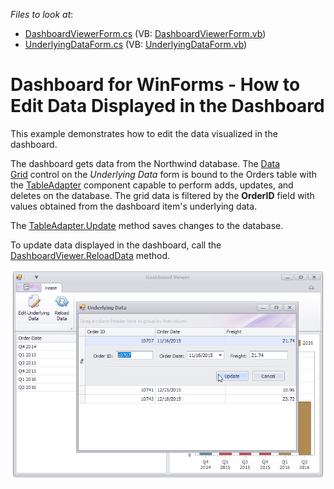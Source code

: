 <!-- default file list -->
*Files to look at*:

* [DashboardViewerForm.cs](./CS/Dashboard_EditData/DashboardViewerForm.cs) (VB: [DashboardViewerForm.vb](./VB/Dashboard_EditData/DashboardViewerForm.vb))
* [UnderlyingDataForm.cs](./CS/Dashboard_EditData/UnderlyingDataForm.cs) (VB: [UnderlyingDataForm.vb](./VB/Dashboard_EditData/UnderlyingDataForm.vb))
<!-- default file list end -->
# Dashboard for WinForms - How to Edit Data Displayed in the Dashboard


This example demonstrates how to edit the data visualized in the dashboard.

The dashboard gets data from the Northwind database. The [Data Grid](https://docs.devexpress.com/WindowsForms/DevExpress.XtraGrid.GridControl) control on the _Underlying Data_ form is bound to the Orders table with the [TableAdapter](https://docs.microsoft.com/en-us/visualstudio/data-tools/fill-datasets-by-using-tableadapters) component capable to perform adds, updates, and deletes on the database. The grid data is filtered by the **OrderID** field with values obtained from the dashboard item's underlying data. 

 The [TableAdapter.Update](https://docs.microsoft.com/en-us/visualstudio/data-tools/update-data-by-using-a-tableadapter) method saves changes to the database.
 
 To update data displayed in the dashboard, call the [DashboardViewer.ReloadData](https://docs.devexpress.com/Dashboard/devexpress.dashboardwin.dashboardviewer.reloaddata.overloads) method.

![screenshot](/images/screenshot.png)
